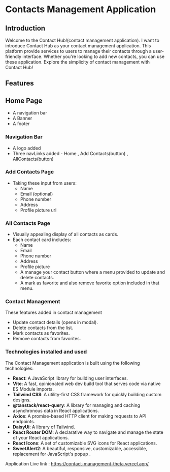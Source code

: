 # Contacts Management Application

## Introduction

Welcome to the Contact Hub!(contact management application). I want to introduce Contact Hub as your contact management application. This platform provide services to users to  manage their contacts through a user-friendly interface. Whether you're looking to add new contacts, you can use these application. Explore the simplicity of contact management with Contact Hub!

## Features
## Home Page
- A navigation bar
- A Banner
- A footer

### Navigation Bar
- A logo added
- Three navLinks added - Home , Add Contacts(button) , AllContacts(button)

### Add Contacts Page
- Taking these input from users:
  - Name
  - Email (optional)
  - Phone number
  - Address
  - Profile picture url

### All Contacts Page
- Visually appealing display of all contacts as cards.
- Each contact card includes:
  - Name
  - Email
  - Phone number
  - Address
  - Profile picture
  - A manage your contact button where a menu provided to update and delete contacts.
  - A mark as favorite and also remove favorite option included in that menu.

### Contact Management
These features added in contact management
- Update  contact details (opens in modal).
- Delete contacts from the list.
- Mark contacts as favorites.
- Remove contacts from favorites.

### Technologies installed and used
The Contact Management application is built using the following technologies:

- **React**: A JavaScript library for building user interfaces.
- **Vite**: A fast, opinionated web dev build tool that serves code via native ES Module imports.
- **Tailwind CSS**: A utility-first CSS framework for quickly building custom designs.
- **@tanstack/react-query**: A library for managing and caching asynchronous data in React applications.
- **Axios**: A promise-based HTTP client for making requests to API endpoints.
- **DaisyUi**: A library of Tailwind.
- **React Router DOM**: A declarative way to navigate and manage the state of your React applications.
- **React Icons**: A set of customizable SVG icons for React applications.
- **SweetAlert2**: A beautiful, responsive, customizable, accessible, replacement for JavaScript's popup .

Application Live link :  https://contact-management-theta.vercel.app/



